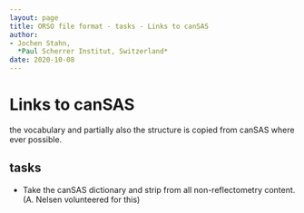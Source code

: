 ```yaml
---
layout: page
title: ORSO file format - tasks - Links to canSAS
author:
- Jochen Stahn,  
  *Paul Scherrer Institut, Switzerland*
date: 2020-10-08
---
```


# Links to canSAS

the vocabulary and partially also the structure is copied from
canSAS where ever possible.

## tasks

- Take the canSAS dictionary and strip from all non-reflectometry content.
  (A. Nelsen volunteered for this)



